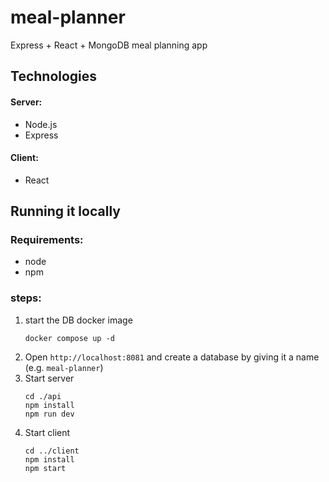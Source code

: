 # meal-planner

Express + React + MongoDB meal planning app

## Technologies

#### Server:

- Node.js
- Express

#### Client:

- React

## Running it locally

### Requirements:

- node
- npm

### steps:

1. start the DB docker image
   ```
   docker compose up -d
   ```
2. Open `http://localhost:8081` and create a database by giving it a name (e.g. `meal-planner`)
3. Start server
   ```
   cd ./api
   npm install
   npm run dev
   ```
4. Start client
   ```
   cd ../client
   npm install
   npm start
   ```
